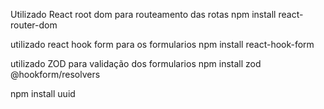 Utilizado React root dom para routeamento das rotas npm install react-router-dom

utilizado react hook form para os formularios npm install react-hook-form

utilizado ZOD para validação dos formularios npm install zod @hookform/resolvers

npm install uuid
